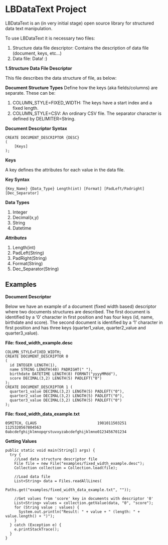 # LBDataText Project
LBDataText is an (in very initial stage) open source library for structured data text manipulation.

To use LBDataText it is necessary two files:
1. Structure data file descriptor: Contains the description of data file (document, keys, etc...)
2. Data file: Data! :)

**1.Structure Data File Descriptor**

This file describes the data structure of file, as below:

**Document Structure Types**
Define how the keys (aka fields/columns) are separate. These can be:
1. COLUMN_STYLE=FIXED_WIDTH: The keys have a start index and a fixed length.
2. COLUMN_STYLE=CSV: An ordinary CSV file. The separator character is defined by DELIMITER=String.

**Document Descriptor Syntax**
```
CREATE DOCUMENT_DESCRIPTOR {DESC}
(
    [Keys]
);
```

**Keys**

A key defines the attributes for each value in the data file.

**Key Syntax**
```
{Key_Name} {Data_Type} Length(int) [Format] [PadLeft/Padright] [Dec_Separator]
```

**Data Types**
1. Integer
2. Decimal(x,y)
3. String
4. Datetime

***Attributes***
1. Length(int)
2. PadLeft(String)
3. PadRight(String)
4. Format(String)
5. Dec_Separator(String)

## Examples
**Document Descriptor**

Below we have an example of a document (fixed width based) descriptor where two documents structures are described. The first document is identified by a ‘0’ character in first position and has four keys (id, name, birthdate and score). The second document is identified by a ‘1’ character in first position and has three keys (quarter1_value, quarter2_value and quarter3_value).

**File: fixed_width_example.desc**
```
COLUMN_STYLE=FIXED_WIDTH;
CREATE DOCUMENT_DESCRIPTOR 0
(
  id INTEGER LENGTH(1),
  name STRING LENGTH(40) PADRIGHT(" "),
  birthdate DATETIME LENGTH(8) FORMAT("yyyyMMdd"),
  score DECIMAL(3,2) LENGTH(5) PADLEFT("0")
);
CREATE DOCUMENT_DESCRIPTOR 1 (
  quarter1_value DECIMAL(3,2) LENGTH(5) PADLEFT("0"),
  quarter2_value DECIMAL(3,2) LENGTH(5) PADLEFT("0"),
  quarter3_value DECIMAL(3,2) LENGTH(5) PADLEFT("0")
);
```
**File: fixed_width_data_example.txt**
```
0SMITCH, CLAUS                           1981011503251
1125320567804563
0abcdefghijklmnopqrstuvxyzabcdefghijklmno0123456701234
```
**Getting Values**
```
public static void main(String[] args) {
  try {
    //Load data structure descriptor file
    File file = new File("examples/fixed_width_example.desc");
    Collection collection = Collection.load(file);
        
    //Load data file
    List<String> data = Files.readAllLines(
                          Paths.get("examples/fixed_width_data_example.txt", ""));
            
    //Get values from 'score' key in documents with descriptor '0'
    List<String> values = collection.getValue(data, "0", "score");
    for (String value : values) {
      System.out.println("Result: " + value + " (length: " + value.length() + ")");
    }
  } catch (Exception e) {
    e.printStackTrace();
  }    
}
```